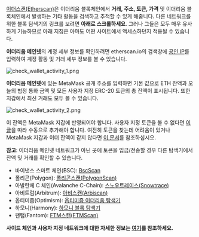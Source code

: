 [이더스캔(Etherscan)](https://etherscan.io/)은 이더리움 블록체인에서 **거래, 주소, 토큰, 가격** 및 이더리움 블록체인에서 발생하는 기타 활동을 검색하고 추적할 수 있게 해줍니다. 다른 네트워크를 위한 블록 탐색기의 링크를 보려면 **아래로 스크롤하세요**. 그러나 그들은 모두 매우 유사하게 기능하므로 아래 지침은 아마도 어떤 사이트에서 액세스하던지 적용될 수 있습니다.


**이더리움 메인넷**의 계정 세부 정보를 확인하려면 etherscan.io의 검색창에 [공인 IP](https://support.metamask.io/hc/en-us/articles/360015488791)를 입력하여 계정 활동 및 거래 세부 정보를 볼 수 있습니다.


![check_wallet_activity_1.png](https://support.metamask.io/hc/article_attachments/12770187074331)


  
**이더리움 메인넷**에 있는 MetaMask 공개 주소를 입력하면 기본 값으로 ETH 잔액과 오늘의 법정 통화 금액 및 모든 사용자 지정 ERC-20 토큰의 총 잔액이 표시됩니다. 또한 지갑에서 최신 거래도 모두 볼 수 있습니다.   
  
![check_wallet_activity_2.png](https://support.metamask.io/hc/article_attachments/12770187040283)  
  



이 잔액은 MetaMask 지갑에 반영되어야 합니다. 사용자 지정 토큰을 볼 수 없다면 [이 글](https://support.metamask.io/hc/en-us/articles/360015489031-How-to-View-See-Your-Tokens-and-Custom-Tokens-in-Metamask)을 따라 수동으로 추가해야 합니다. 여전히 토큰을 찾는데 어려움이 있거나 MetaMask 지갑과 이더 잔액이 같지 않다면 [이 문서](https://support.metamask.io/hc/en-us/articles/360028059272-What-to-do-when-your-balance-of-ETH-and-or-ERC20-tokens-is-incorrect-inaccurate)를 참조하십시오.


**참고**: 이더리움 메인넷 네트워크가 아닌 곳에 토큰을 입금/전송할 경우 다른 탐색기에서 잔액 및 거래를 확인할 수 있습니다.


* 바이낸스 스마트 체인(BSC): [BscScan](https://bscscan.com/)
* 폴리곤(Polygon): [폴리곤스캔(PolygonScan)](https://polygonscan.com/)
* 아발란체 C 체인(Avalanche C-Chain): [스노우트레이스(Snowtrace)](https://snowtrace.io/)
* 아비트럼(Arbitrum): [아비스캔(Arbiscan)](https://arbiscan.io/)
* 옵티미즘(Optimism): [옵티미즘 이더리움 탐색기](https://optimistic.etherscan.io/)
* 하모니(Harmony): [하모니 블록 탐색기](https://explorer.harmony.one/)
* 팬텀(Fantom): [FTM스캔(FTMScan)](https://ftmscan.com/)


**사이드 체인과 사용자 지정 네트워크에 대한 자세한 정보는 [여기](https://support.metamask.io/hc/en-us/articles/4404424659995)를 참조하세요.**

